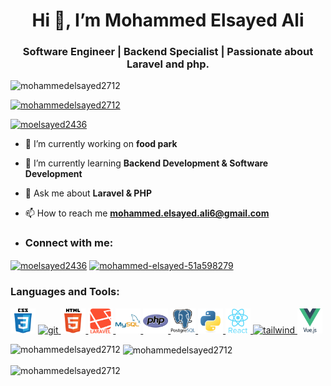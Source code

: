 <h1 align="center">Hi 👋, I’m Mohammed Elsayed Ali</h1>
<!-- <h3 align="center">A passionate Backend Developer from Egypt</h3> -->
<h3 align="center">Software Engineer | Backend Specialist | Passionate about Laravel and php.</h3>
<p align="left"> <img src="https://komarev.com/ghpvc/?username=mohammedelsayed2712&label=Profile%20views&color=0e75b6&style=flat" alt="mohammedelsayed2712" /> </p> 

  <p align="left"> <a href="https://github.com/ryo-ma/github-profile-trophy"><img src="https://github-profile-trophy.vercel.app/?username=mohammedelsayed2712" alt="mohammedelsayed2712" /></a> </p> 

<p align="left"> <a href="https://twitter.com/moelsayed2436" target="blank"><img src="https://img.shields.io/twitter/follow/moelsayed2436?logo=twitter&style=for-the-badge" alt="moelsayed2436" /></a> </p>

- 🔭 I’m currently working on **food park**

- 🌱 I’m currently learning **Backend Development & Software Development**

- 💬 Ask me about **Laravel & PHP**
 
- 📫 How to reach me **mohammed.elsayed.ali6@gmail.com**

- <h3 align="left">Connect with me:</h3>
<p align="left">
<a href="https://twitter.com/moelsayed2436" target="blank"><img align="center" src="https://raw.githubusercontent.com/rahuldkjain/github-profile-readme-generator/master/src/images/icons/Social/twitter.svg" alt="moelsayed2436" height="30" width="40" /></a>
<a href="https://linkedin.com/in/mohammed-elsayed-51a598279" target="blank"><img align="center" src="https://raw.githubusercontent.com/rahuldkjain/github-profile-readme-generator/master/src/images/icons/Social/linked-in-alt.svg" alt="mohammed-elsayed-51a598279" height="30" width="40" /></a>
</p>

<h3 align="left">Languages and Tools:</h3>
<p align="left"><img src="https://raw.githubusercontent.com/devicons/devicon/master/icons/css3/css3-original-wordmark.svg" alt="css3" width="40" height="40"/> </a> <a href="https://git-scm.com/" target="_blank" rel="noreferrer"> <img src="https://www.vectorlogo.zone/logos/git-scm/git-scm-icon.svg" alt="git" width="40" height="40"/> </a> <a href="https://www.w3.org/html/" target="_blank" rel="noreferrer"> <img src="https://raw.githubusercontent.com/devicons/devicon/master/icons/html5/html5-original-wordmark.svg" alt="html5" width="40" height="40"/> </a> <a href="https://laravel.com/" target="_blank" rel="noreferrer"> <img src="https://raw.githubusercontent.com/devicons/devicon/master/icons/laravel/laravel-plain-wordmark.svg" alt="laravel" width="40" height="40"/> </a> <a href="https://www.mysql.com/" target="_blank" rel="noreferrer"> <img src="https://raw.githubusercontent.com/devicons/devicon/master/icons/mysql/mysql-original-wordmark.svg" alt="mysql" width="40" height="40"/> </a> <a href="https://www.php.net" target="_blank" rel="noreferrer"> <img src="https://raw.githubusercontent.com/devicons/devicon/master/icons/php/php-original.svg" alt="php" width="40" height="40"/> </a> <a href="https://www.postgresql.org" target="_blank" rel="noreferrer"> <img src="https://raw.githubusercontent.com/devicons/devicon/master/icons/postgresql/postgresql-original-wordmark.svg" alt="postgresql" width="40" height="40"/> </a> <a href="https://www.python.org" target="_blank" rel="noreferrer"> <img src="https://raw.githubusercontent.com/devicons/devicon/master/icons/python/python-original.svg" alt="python" width="40" height="40"/> </a> <a href="https://reactjs.org/" target="_blank" rel="noreferrer"> <img src="https://raw.githubusercontent.com/devicons/devicon/master/icons/react/react-original-wordmark.svg" alt="react" width="40" height="40"/> </a> <a href="https://tailwindcss.com/" target="_blank" rel="noreferrer"> <img src="https://www.vectorlogo.zone/logos/tailwindcss/tailwindcss-icon.svg" alt="tailwind" width="40" height="40"/> </a> <a href="https://vuejs.org/" target="_blank" rel="noreferrer"> <img src="https://raw.githubusercontent.com/devicons/devicon/master/icons/vuejs/vuejs-original-wordmark.svg" alt="vuejs" width="40" height="40"/> </a> </p>

<p><img align="left" src="https://github-readme-stats.vercel.app/api/top-langs?username=mohammedelsayed2712&show_icons=true&locale=en&layout=compact" alt="mohammedelsayed2712" /></p>

<p>&nbsp;<img align="center" src="https://github-readme-stats.vercel.app/api?username=mohammedelsayed2712&show_icons=true&locale=en" alt="mohammedelsayed2712" /></p>

<p><img align="center" src="https://github-readme-streak-stats.herokuapp.com/?user=mohammedelsayed2712&" alt="mohammedelsayed2712" />
